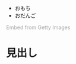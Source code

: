 - おもち
- おだんご

<a id='KTAn_VXnQXhatkJcYcEX3Q' class='gie-single' href='http://www.gettyimages.co.jp/detail/802443310' target='_blank' style='color:#a7a7a7;text-decoration:none;font-weight:normal !important;border:none;display:inline-block;'>Embed from Getty Images</a><script>window.gie=window.gie||function(c){(gie.q=gie.q||[]).push(c)};gie(function(){gie.widgets.load({id:'KTAn_VXnQXhatkJcYcEX3Q',sig:'aZCIPadimOL9blM-WGnEF_xIy0ZnXKAwUttyyh7k18Q=',w:'359px',h:'479px',items:'802443310',caption: true ,tld:'co.jp',is360: false })});</script><script src='//embed-cdn.gettyimages.com/widgets.js' charset='utf-8' async></script>

<h1>見出し</h1>
